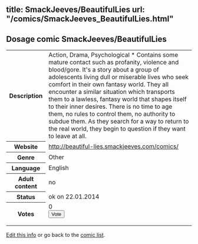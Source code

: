 title: SmackJeeves/BeautifulLies
url: "/comics/SmackJeeves_BeautifulLies.html"
---
Dosage comic SmackJeeves/BeautifulLies
-----------------------------------------

<p id="msg"></p>
<script type="text/javascript">
if (window.location.search === '?edit_info_mail=sent_ok') {
  var elem = document.getElementById("msg");
  elem.innerHTML = 'Edited information sucessfully sent for review, which is usually done daily. Thanks!';
  elem.className = 'ok';
}
</script>
<table class="comicinfo">
<tr>
<th>Description</th><td>Action, Drama, Psychological * Contains some mature contact such as profanity, violence and blood/gore. It's a story about a group of adolescents living dull or miserable lives who seek comfort in their own fantasy world. They all encounter a similar situation which transports them to a lawless, fantasy world that shapes itself to their inner desires. There is no time to age them, no rules to control them, no authority to subdue them. As they search for a way to return to the real world, they begin to question if they want to leave at all.</td>
</tr>
<tr>
<th>Website</th><td><a href="http://beautiful-lies.smackjeeves.com/comics/">http://beautiful-lies.smackjeeves.com/comics/</a></td>
</tr>
<tr>
<th>Genre</th><td>Other</td>
</tr>
<tr>
<th>Language</th><td>English</td>
</tr>
<tr>
<th>Adult content</th><td>no</td>
</tr>
<tr>
<th>Status</th><td>ok on 22.01.2014</td>
</tr>
<tr>
<th>Votes</th><td>0
<form action="http://gaecounter.appspot.com/count/" method="POST">
<input name="name" type="hidden" value="SmackJeeves_BeautifulLies"/>
<input name="uid" type="hidden" id="voteuid" value=""/>
<input type="submit" value="Vote"/>
</form>
</td>
</tr>
</table>
<script type="text/javascript">
var ua = navigator.userAgent;
document.getElementById("voteuid").value = ua.replace(/[^a-zA-Z0-9\._:]/g , "_");;
</script>

[Edit this info](SmackJeeves_BeautifulLies_edit.html) or go back to the [comic list](../comic-index.html).
